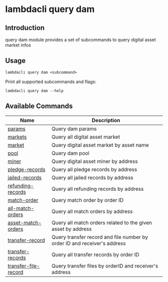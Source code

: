 # lambdacli query dam

## Introduction

query dam module provides a set of subcommands to query digital asset market infos

## Usage

```
lambdacli query dam <subcommand>
```

Print all supported subcommands and flags:
```
lambdacli query dam --help
```

## Available Commands

| Name                            | Description                                                   |
| --------------------------------| --------------------------------------------------------------|
| [params](params.md)     | Query dam params |
| [markets](markets.md)   | Query all digital asset market                 |
| [market](market.md)     | Query digital asset market by asset name |
| [pool](pool.md)   | Query dam pool                |
| [miner](miner.md)   |   Query digital asset miner by address                |
| [pledge-records](pledge-records.md)   |  Query all pledge records by address                |
| [jailed-records](jailed-records.md)   |  Query all jailed records by address                |
| [refunding-records](refunding-records.md)   |  Query all refunding records by address                |
| [match-order](match-order.md)   |  Query match order by order ID               |
| [all-match-orders](all-match-orders.md)   |  Query all match orders by address              |
| [asset-match-orders](asset-match-orders.md)   |  Query all match orders related to the given asset by address               |
| [transfer-record](transfer-record.md)   |  Query transfer record and file number by order ID and receiver's address              |
| [transfer-records](transfer-records.md)   |  Query all transfer records by order ID              |
| [transfer-file-record](transfer-file-record.md)   |  Query transfer files by orderID and receiver's address             |
